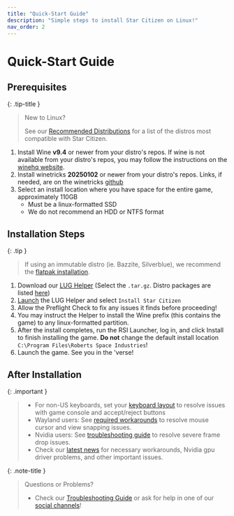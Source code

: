 ```yaml
---
title: "Quick-Start Guide"
description: "Simple steps to install Star Citizen on Linux!"
nav_order: 2
---
```

# Quick-Start Guide

## Prerequisites

{: .tip-title }
> New to Linux?
>
> See our [Recommended Distributions](Tips-and-Tricks#recommended-distros) for a list of the distros most compatible with Star Citizen.

1. Install Wine **v9.4** or newer from your distro's repos. If wine is not available from your distro's repos, you may follow the instructions on the [winehq website](https://gitlab.winehq.org/wine/wine/-/wikis/Download).
2. Install winetricks **20250102** or newer from your distro's repos. Links, if needed, are on the winetricks [github](https://github.com/Winetricks/winetricks#installing)
3. Select an install location where you have space for the entire game, approximately 110GB
    - Must be a linux-formatted SSD
    - We do not recommend an HDD or NTFS format

## Installation Steps

{: .tip }
> If using an immutable distro (ie. Bazzite, Silverblue), we recommend the [flatpak installation](Alternative-Installations#flatpak-installation).

1. Download our [LUG Helper](https://github.com/starcitizen-lug/lug-helper/releases/latest) (Select the `.tar.gz`. Distro packages are listed [here](https://github.com/starcitizen-lug/lug-helper#installation))
2. [Launch](Tips-and-Tricks#how-to-run-the-lug-helper) the LUG Helper and select `Install Star Citizen`
3. Allow the Preflight Check to fix any issues it finds before proceeding!
4. You may instruct the Helper to install the Wine prefix (this contains the game) to any linux-formatted partition.
5. After the install completes, run the RSI Launcher, log in, and click Install to finish installing the game. **Do not** change the default install location `C:\Program Files\Roberts Space Industries`!
6. Launch the game. See you in the 'verse!

## After Installation

{: .important }
> - For non-US keyboards, set your [keyboard layout](Troubleshooting/unexpected-behavior#non-us-keyboard-keys-not-working) to resolve issues with game console and accept/reject buttons
> - Wayland users: See [required workarounds](Troubleshooting/unexpected-behavior#mousecursor-warp-issues-and-view-snapping-in-interaction-mode) to resolve mouse cursor and view snapping issues.
> - Nvidia users: See [troubleshooting guide](Troubleshooting/nvidia#severe-frame-drops) to resolve severe frame drop issues.
> - Check our [latest news](/#news) for necessary workarounds, Nvidia gpu driver problems, and other important issues.

{: .note-title }
> Questions or Problems?
>
> - Check our [Troubleshooting Guide](Troubleshooting) or ask for help in one of our [social channels](/)!
